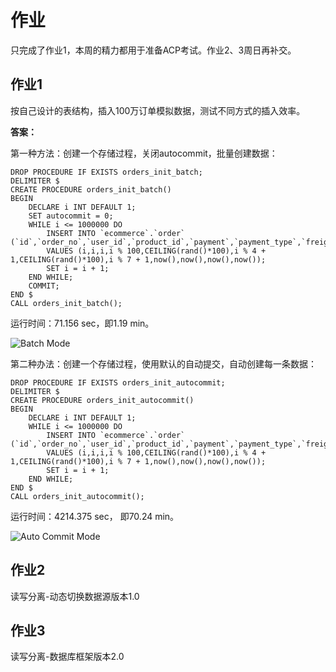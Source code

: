 # 作业

只完成了作业1，本周的精力都用于准备ACP考试。作业2、3周日再补交。



## 作业1

按自己设计的表结构，插入100万订单模拟数据，测试不同方式的插入效率。

**答案：**

第一种方法：创建一个存储过程，关闭autocommit，批量创建数据：

```mssql
DROP PROCEDURE IF EXISTS orders_init_batch;
DELIMITER $
CREATE PROCEDURE orders_init_batch()
BEGIN
	DECLARE i INT DEFAULT 1;
	SET autocommit = 0;
	WHILE i <= 1000000 DO
		INSERT INTO `ecommerce`.`order` (`id`,`order_no`,`user_id`,`product_id`,`payment`,`payment_type`,`freight`,`status`,`payment_time`,`send_time`,`end_time`,`close_time`)
		VALUES (i,i,i,i % 100,CEILING(rand()*100),i % 4 + 1,CEILING(rand()*100),i % 7 + 1,now(),now(),now(),now());
		SET i = i + 1;
	END WHILE;
	COMMIT;
END $
CALL orders_init_batch();
```

运行时间：71.156 sec，即1.19 min。

![Batch Mode](C:/Data/Code/GitHub/JAVA-000/Week_07/images/batch.png)



第二种办法：创建一个存储过程，使用默认的自动提交，自动创建每一条数据：

```mysql
DROP PROCEDURE IF EXISTS orders_init_autocommit;
DELIMITER $
CREATE PROCEDURE orders_init_autocommit()
BEGIN
	DECLARE i INT DEFAULT 1;
	WHILE i <= 1000000 DO
		INSERT INTO `ecommerce`.`order` (`id`,`order_no`,`user_id`,`product_id`,`payment`,`payment_type`,`freight`,`status`,`payment_time`,`send_time`,`end_time`,`close_time`)
		VALUES (i,i,i,i % 100,CEILING(rand()*100),i % 4 + 1,CEILING(rand()*100),i % 7 + 1,now(),now(),now(),now());
		SET i = i + 1;
	END WHILE;
END $
CALL orders_init_autocommit();
```

运行时间：4214.375 sec， 即70.24 min。

![Auto Commit Mode](C:/Data/Code/GitHub/JAVA-000/Week_07/images/autocommit.png)



## 作业2 

读写分离-动态切换数据源版本1.0



## 作业3 

读写分离-数据库框架版本2.0